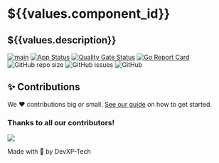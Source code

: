 # ${{values.component_id}}
## ${{values.description}}


[![main](https://github.com/${{values.destination.owner}}/${{values.component_id}}/actions/workflows/main.yml/badge.svg)](https://github.com/${{values.destination.owner}}/${{values.component_id}}/actions/workflows/main.yml)
[![App Status](https://argocd.analect.com/api/badge?name=${{values.env}}-${{values.component_id}}&revision=true)](https://argocd.analect.com/applications/${{values.env}}-${{values.component_id}})
[![Quality Gate Status](https://sonar.analect.com/api/project_badges/measure?project=${{values.component_id}}&metric=alert_status&token=b14766ec092e3b15374e9205ab6fa63ce4e6ca0e)](https://sonar.analect.com/dashboard?id=${{values.component_id}})
[![Go Report Card](https://goreportcard.com/badge/github.com/${{values.destination.owner}}/${{values.component_id}})](https://goreportcard.com/report/github.com/${{values.destination.owner}}/${{values.component_id}})
![GitHub repo size](https://img.shields.io/github/repo-size/${{values.destination.owner}}/${{values.component_id}})
![GitHub issues](https://img.shields.io/github/issues/${{values.destination.owner}}/${{values.component_id}})
![GitHub](https://img.shields.io/github/license/${{values.destination.owner}}/${{values.component_id}})


## ✨ Contributions

We ❤️ contributions big or small. [See our guide](contributing.md) on how to get started.

### Thanks to all our contributors!

<a href="https://github.com/analect-io/${{values.component_id}}/graphs/contributors">
  <img src="https://contrib.rocks/image?repo=analect-io/${{values.component_id}}" />
</a>

Made with 💜 by DevXP-Tech
